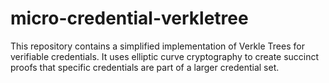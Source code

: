 # micro-credential-verkletree
 This repository contains a simplified implementation of Verkle Trees for verifiable credentials. It uses elliptic curve cryptography to create succinct proofs that specific credentials are part of a larger credential set.
